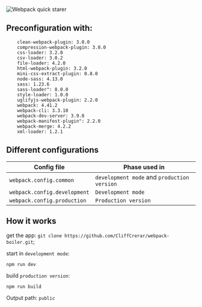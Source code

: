 ![Webpack quick starer](https://cdn-cloudflare.ga/assets/misc/wp-boiler.png)

## Preconfiguration with:
```
	clean-webpack-plugin: 3.0.0
	compression-webpack-plugin: 3.0.0
	css-loader: 3.2.0
	csv-loader: 3.0.2
	file-loader: 4.2.0
	html-webpack-plugin: 3.2.0
	mini-css-extract-plugin: 0.8.0
	node-sass: 4.13.0
	sass: 1.23.6
	sass-loader": 8.0.0
	style-loader: 1.0.0
	uglifyjs-webpack-plugin: 2.2.0 
	webpack: 4.41.2 
	webpack-cli: 3.3.10 
	webpack-dev-server: 3.9.0 
	webpack-manifest-plugin": 2.2.0 
	webpack-merge: 4.2.2 
	xml-loader: 1.2.1
```

## Different configurations

|Config file|Phase used in|
|-|-|
|`webpack.config.common`| `development mode` and `production version` |
|`webpack.config.development`| `Development mode`|
|`webpack.config.production`| `Production version` |

## How it works

get the app: `git clone https://github.com/CliffCrerar/webpack-boiler.git`;

start in `development mode`:

`npm run dev`

build `production version`:

`npm run build`

Output path: `public`
